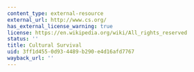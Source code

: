 ```yaml
---
content_type: external-resource
external_url: http://www.cs.org/
has_external_license_warning: true
license: https://en.wikipedia.org/wiki/All_rights_reserved
status: ''
title: Cultural Survival
uid: 3ff1d455-0d93-4489-b290-e4d16afd7767
wayback_url: ''
---
```

